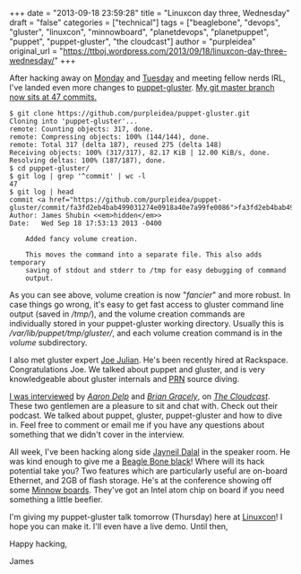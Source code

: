 +++
date = "2013-09-18 23:59:28"
title = "Linuxcon day three, Wednesday"
draft = "false"
categories = ["technical"]
tags = ["beaglebone", "devops", "gluster", "linuxcon", "minnowboard", "planetdevops", "planetpuppet", "puppet", "puppet-gluster", "the cloudcast"]
author = "purpleidea"
original_url = "https://ttboj.wordpress.com/2013/09/18/linuxcon-day-three-wednesday/"
+++

After hacking away on <a title="Linuxcon day one, Monday" href="/blog/2013/09/18/linuxcon-day-one-monday/">Monday</a> and <a title="Linuxcon day two, Tuesday" href="/blog/2013/09/18/linuxcon-day-two-tuesday/">Tuesday</a> and meeting fellow nerds IRL, I've landed even more changes to <a href="https://github.com/purpleidea/puppet-gluster">puppet-gluster</a>. <a href="https://github.com/purpleidea/puppet-gluster/commits/master">My git master branch now sits at 47 commits.</a>
```
$ git clone https://github.com/purpleidea/puppet-gluster.git
Cloning into 'puppet-gluster'...
remote: Counting objects: 317, done.
remote: Compressing objects: 100% (144/144), done.
remote: Total 317 (delta 187), reused 275 (delta 148)
Receiving objects: 100% (317/317), 82.17 KiB | 12.00 KiB/s, done.
Resolving deltas: 100% (187/187), done.
$ cd puppet-gluster/
$ git log | grep '^commit' | wc -l
47
$ git log | head
commit <a href="https://github.com/purpleidea/puppet-gluster/commit/fa3fd2eb4bab499031274e0918a40e7a99fe0086">fa3fd2eb4bab499031274e0918a40e7a99fe0086</a>
Author: James Shubin <<em>hidden</em>>
Date:   Wed Sep 18 17:53:13 2013 -0400

    Added fancy volume creation.
    
    This moves the command into a separate file. This also adds temporary
    saving of stdout and stderr to /tmp for easy debugging of command
    output.
```
As you can see above, volume creation is now "<em>fancier</em>" and more robust. In case things go wrong, it's easy to get fast access to gluster command line output (saved in <em>/tmp/</em>), and the volume creation commands are individually stored in your puppet-gluster working directory. Usually this is <em>/var/lib/puppet/tmp/gluster/</em>, and each volume creation command is in the <em>volume</em> subdirectory.

I also met gluster expert <a href="https://twitter.com/JoeCyberGuru">Joe Julian</a>. He's been recently hired at Rackspace. Congratulations Joe. We talked about puppet and gluster, and is very knowledgeable about gluster internals and <a href="https://en.wikipedia.org/wiki/Pro_re_nata">PRN</a> source diving.

<a href="http://www.thecloudcast.net/2013/09/the-cloudcast-111-real-world-puppet.html">I was interviewed</a> by <em><a href="https://twitter.com/aarondelp">Aaron Delp</a></em> and <em><a href="https://twitter.com/bgracely">Brian Gracely</a></em>, on <a href="http://www.thecloudcast.net/2013/09/the-cloudcast-111-real-world-puppet.html"><em>The Cloudcast</em></a>. These two gentlemen are a pleasure to sit and chat with. Check out their podcast. We talked about puppet, gluster, puppet-gluster and how to dive in. Feel free to comment or email me if you have any questions about something that we didn't cover in the interview.

All week, I've been hacking along side <a href="http://elinux.org/Jayneil_Dalal">Jayneil Dalal</a> in the speaker room. He was kind enough to give me a <a href="http://beagleboard.org/Products/BeagleBone%20Black">Beagle Bone black</a>! Where will its hack potential take you? Two features which are particularly useful are on-board Ethernet, and 2GB of flash storage. He's at the conference showing off some <a href="http://www.minnowboard.org/">Minnow boards</a>. They've got an Intel atom chip on board if you need something a little beefier.

I'm giving my puppet-gluster talk tomorrow (Thursday) here at <a href="http://events.linuxfoundation.org/events/linuxcon-north-america/program/co-located-events">Linuxcon</a>! I hope you can make it. I'll even have a live demo. Until then,

Happy hacking,

James


